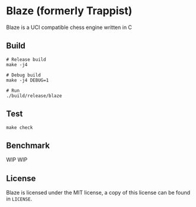 Blaze (formerly Trappist)
=========================

Blaze is a UCI compatible chess engine written in C

## Build

```
# Release build
make -j4

# Debug build
make -j4 DEBUG=1

# Run
./build/release/blaze
```

## Test

```
make check
```

## Benchmark
WIP WIP

## License
Blaze is licensed under the MIT license, a copy of this license can be found in `LICENSE`.
